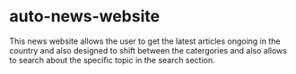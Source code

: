 # auto-news-website
This news website allows the user to get the latest articles ongoing in the country and also designed to shift between the catergories and also allows to search about the specific topic in the search section.

